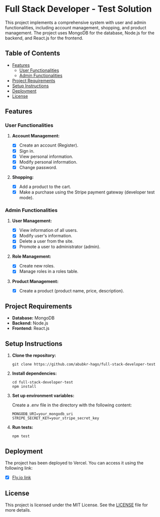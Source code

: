 # Full Stack Developer - Test Solution

This project implements a comprehensive system with user and admin functionalities, including account management, shopping, and product management. The project uses MongoDB for the database, Node.js for the backend, and React.js for the frontend.

## Table of Contents

- [Features](#features)
  - [User Functionalities](#user-functionalities)
  - [Admin Functionalities](#admin-functionalities)
- [Project Requirements](#project-requirements)
- [Setup Instructions](#setup-instructions)
- [Deployment](#deployment)
- [License](#license)

## Features

### User Functionalities

1. **Account Management:**

   - [x] Create an account (Register).
   - [x] Sign in.
   - [x] View personal information.
   - [x] Modify personal information.
   - [x] Change password.

2. **Shopping:**
   - [x] Add a product to the cart.
   - [x] Make a purchase using the Stripe payment gateway (developer test mode).

### Admin Functionalities

1. **User Management:**

   - [x] View information of all users.
   - [x] Modify user's information.
   - [x] Delete a user from the site.
   - [x] Promote a user to administrator (admin).

2. **Role Management:**

   - [x] Create new roles.
   - [x] Manage roles in a roles table.

3. **Product Management:**
   - [x] Create a product (product name, price, description).

## Project Requirements

- **Database:** MongoDB
- **Backend:** Node.js
- **Frontend:** React.js

## Setup Instructions

1. **Clone the repository:**
   ```
   git clone https://github.com/abubkr-hago/full-stack-developer-test
   ```
2. **Install dependencies:**
   ```
   cd full-stack-developer-test
   npm install
   ```
3. **Set up environment variables:**

   Create a .env file in the directory with the following content:

   ```
   MONGODB_URI=your_mongodb_uri
   STRIPE_SECRET_KEY=your_stripe_secret_key
   ```

4. **Run tests:**
   ```
   npm test
   ```

## Deployment

The project has been deployed to Vercel. You can access it using the following link:

- [x] [Fly.io link](https://full-stack-developer-test2.fly.dev)

## License

This project is licensed under the MIT License. See the [LICENSE](./LICENSE) file for more details.
